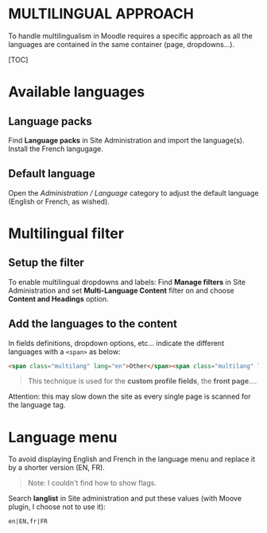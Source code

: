 <h1>MULTILINGUAL APPROACH</h1>

To handle multilingualism in Moodle requires a specific approach as all the languages are contained in the same container (page, dropdowns...).

[TOC]

# Available languages

## Language packs

Find **Language packs** in Site Administration and import the language(s). Install the French langugage.

## Default language

Open the *Administration / Language* category to adjust the default language (English or French, as wished).

# Multilingual filter

## Setup the filter

To enable multilingual dropdowns and labels: Find **Manage filters** in Site Administration and set **Multi-Language Content** filter on and choose **Content and Headings** option.

## Add the languages to the content

In fields definitions, dropdown options, etc... indicate the different languages with a `<span>` as below:

```html
<span class="multilang" lang="en">Other</span><span class="multilang" lang="fr">Autre</span>
```

> This technique is used for the **custom profile fields**, the **front page**....

Attention: this may slow down the site as every single page is scanned for the language tag.

# Language menu

To avoid displaying English and French in the language menu and replace it by a shorter version (EN, FR).

> Note: I couldn't find how to show flags.

Search **langlist** in Site administration and put these values (with Moove plugin, I choose not to use it):

```
en|EN,fr|FR
```

